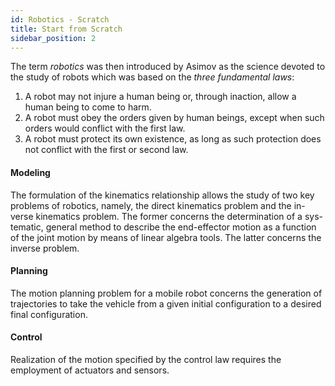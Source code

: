 ```yaml
---
id: Robotics - Scratch
title: Start from Scratch
sidebar_position: 2
---
```


The term *robotics* was then introduced by Asimov as the science devoted to the study of robots which was based on the *three fundamental laws*:
1. A robot may not injure a human being or, through inaction, allow a human being to come to harm.
2. A robot must obey the orders given by human beings, except when such orders would conflict with the first law.
3. A robot must protect its own existence, as long as such protection does not conflict with the first or second law.

#### Modeling

The formulation of the kinematics relationship allows the study of two key problems of robotics, namely, the direct kinematics problem and the in- verse kinematics problem. The former concerns the determination of a sys- tematic, general method to describe the end-effector motion as a function of the joint motion by means of linear algebra tools. The latter concerns the inverse problem.

#### Planning

The motion planning problem for a mobile robot concerns the generation of trajectories to take the vehicle from a given initial configuration to a desired final configuration.

#### Control

Realization of the motion specified by the control law requires the employment of actuators and sensors.
